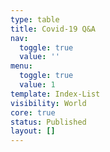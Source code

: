 ```yaml
---
type: table
title: Covid-19 Q&A
nav:
  toggle: true
  value: ''
menu:
  toggle: true
  value: 1
template: Index-List
visibility: World
core: true
status: Published
layout: []
---
```



